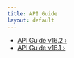 ```yaml
---
title: API Guide
layout: default
---
```

* <a href="/docs/latest/api-guide/">API Guide v16.2 ›</a>
* <a href="/docs/16.1/api-guide/">API Guide v16.1 ›</a>  